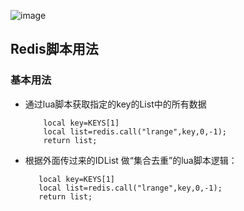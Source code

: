 ![image](https://github.com/Tinywan/PHP_Experience/blob/master/Public/Common/static/images/ffmpeg.png)
## Redis脚本用法
### 基本用法
*  通过lua脚本获取指定的key的List中的所有数据 
    
    ```
        local key=KEYS[1]
        local list=redis.call("lrange",key,0,-1);
        return list;
    ```
*  根据外面传过来的IDList 做“集合去重”的lua脚本逻辑：     
     ```
        local key=KEYS[1]
        local list=redis.call("lrange",key,0,-1);
        return list;
     ```
      

    
